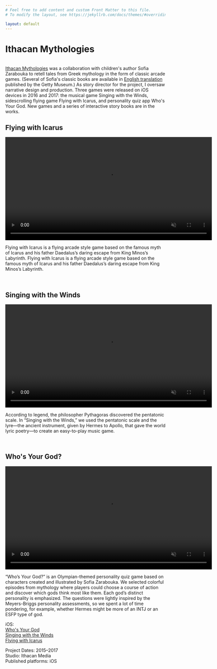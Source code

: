 ```yaml
---
# Feel free to add content and custom Front Matter to this file.
# To modify the layout, see https://jekyllrb.com/docs/themes/#overriding-theme-defaults

layout: default
---
```


<a name="mythologies"></a>

<h1>Ithacan Mythologies</h1>

<br/>
<A href="https://www.ithacanmythologies.com/" target="_blank">Ithacan Mythologies</a> was a collaboration with children's author Sofia Zarabouka to retell tales from Greek mythology in the form of classic arcade games. (Several of Sofia's classic books are available in  <A href="https://archive.org/details/jasongoldenfleec0000zara/page/n63/mode/2up" target="_blank">English translation</a> published by the Getty Museum.) As story director for the project, I oversaw narrative design and production. Three games were released on iOS devices in 2016 and 2017: the musical game Singing with the Winds, sidescrolling flying game Flying with Icarus, and personality quiz app Who's Your God. New games and a series of interactive story books are in the works.  
<br/>  

<a name="flying" />
<h2>Flying with Icarus</h2>
<video autoplay muted loop controls width="650">
    <source src="/videos/Flying.mp4" type="video/mp4" /> 
</video>
<br/>

Flying with Icarus is a flying arcade style game based on the famous myth of Icarus and his father Daedalus’s daring escape from King Minos’s Labyrinth. Flying with Icarus is a flying arcade style game based on the famous myth of Icarus and his father Daedalus’s daring escape from King Minos’s Labyrinth.

<br/>
<a name="singing" />
<h2>Singing with the Winds</h2>
<video autoplay muted loop controls width="650">
    <source src="/videos/Singing.mp4" type="video/mp4" /> 
</video>
<br/>

According to legend, the philosopher Pythagoras discovered the pentatonic scale. In “Singing with the Winds,” we used the pentatonic scale and the lyre—the ancient instrument, given by Hermes to Apollo, that gave the world lyric poetry—to create an easy-to-play music game.

<br/>
<a name="whos" />
<h2>Who's Your God?</h2>
<video autoplay muted loop controls width="650">
    <source src="/videos/WhosYourGod.mp4" type="video/mp4" /> 
</video>
<br/>

“Who’s Your God?” is an Olympian-themed personality quiz game based on characters created and illustrated by Sofia Zarabouka. We selected colorful episodes from mythology where players could choose a course of action and discover which gods think most like them. Each god’s distinct personality is emphasized. The questions were lightly inspired by the Meyers-Briggs personality assessments, so we spent a lot of time pondering, for example, whether Hermes might be more of an INTJ or an ESFP type of god.

iOS:  
[Who's Your God](https://apps.apple.com/us/app/whos-your-god/id1096771581)  
[Singing with the Winds](https://apps.apple.com/us/app/whos-your-god/id1096771581)  
[Flying with Icarus](https://apps.apple.com/us/app/flying-with-icarus/id1110277287)  
  
Project Dates: 2015–2017 <br/>
Studio: Ithacan Media  
Published platforms: iOS